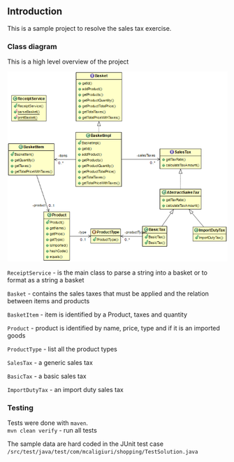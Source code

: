 ## Introduction
This is a sample project to resolve the sales tax exercise.

### Class diagram
This is a high level overview of the project

![alt text](https://github.com/marco-caligiuri/sales-project/blob/main/class-diagram.png?raw=true)

`ReceiptService` - is the main class to parse a string into a basket or to format as a string a basket

`Basket` - contains the sales taxes that must be applied and the relation between items and products

`BasketItem` - item is identified by a Product, taxes and quantity

`Product` - product is identified by name, price, type and if it is an imported goods

`ProductType` - list all the product types

`SalesTax` - a generic sales tax

`BasicTax` - a basic sales tax

`ImportDutyTax` - an import duty sales tax

### Testing
Tests were done with `maven`.  
`mvn clean verify` - run all tests  

The sample data are hard coded in the JUnit test case `/src/test/java/test/com/mcaligiuri/shopping/TestSolution.java`
